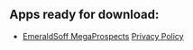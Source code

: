 ## Apps ready for download:

+ [EmeraldSoff MegaProspects](https://emeraldsoff.github.io/Releases/Mega_Prospects_Next/release/app-release.apk)         [Privacy Policy](https://emeraldsoff.github.io/Releases/Mega_Prospects_Next/docs/privacy_policy.html)
